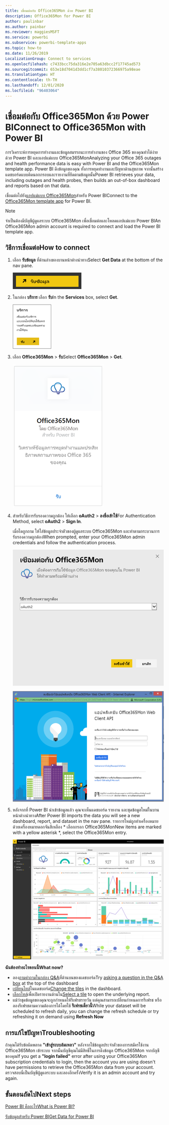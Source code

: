 ```yaml
---
title: เชื่อมต่อกับ Office365Mon ด้วย Power BI
description: Office365Mon for Power BI
author: paulinbar
ms.author: painbar
ms.reviewer: maggiesMSFT
ms.service: powerbi
ms.subservice: powerbi-template-apps
ms.topic: how-to
ms.date: 11/26/2019
LocalizationGroup: Connect to services
ms.openlocfilehash: c7433bcc75da316e2e705a63dbcc2f17745ad573
ms.sourcegitcommit: 653e18d7041d3dd1cf7a38010372366975a98eae
ms.translationtype: HT
ms.contentlocale: th-TH
ms.lasthandoff: 12/01/2020
ms.locfileid: "96403064"
---
```

# <a name="connect-to-office365mon-with-power-bi"></a><span data-ttu-id="7b018-103">เชื่อมต่อกับ Office365Mon ด้วย Power BI</span><span class="sxs-lookup"><span data-stu-id="7b018-103">Connect to Office365Mon with Power BI</span></span>
<span data-ttu-id="7b018-104">การวิเคราะห์การหยุดการทำงานและข้อมูลสมรรถนะการทำงานของ Office 365 ของคุณทำได้ง่ายด้วย Power BI และแอปแม่แบบ Office365Mon</span><span class="sxs-lookup"><span data-stu-id="7b018-104">Analyzing your Office 365 outages and health performance data is easy with Power BI and the Office365Mon template app.</span></span> <span data-ttu-id="7b018-105">Power BI ดึงข้อมูลของคุณ ทั้งการหยุดทำงานและปัญหาด้านสุขภาพ จากนั้นสร้างแดชบอร์ดแบบคิดนอกกรอบและรายงานที่ยึดตามข้อมูลนั้น</span><span class="sxs-lookup"><span data-stu-id="7b018-105">Power BI retrieves your data, including outages and health probes, then builds an out-of-box dashboard and reports based on that data.</span></span>

<span data-ttu-id="7b018-106">เชื่อมต่อไปยัง[แอปแม่แบบ Office365Mon](https://msit.powerbi.com/groups/me/getapps/services/office365mon.office365mon_powerbi_v3)สำหรับ Power BI</span><span class="sxs-lookup"><span data-stu-id="7b018-106">Connect to the [Office365Mon template app](https://msit.powerbi.com/groups/me/getapps/services/office365mon.office365mon_powerbi_v3) for Power BI.</span></span>

>[!NOTE]
><span data-ttu-id="7b018-107">จำเป็นต้องมีบัญชีผู้ดูแลระบบ Office365Mon เพื่อเชื่อมต่อและโหลดแอปแม่แบบ Power BI</span><span class="sxs-lookup"><span data-stu-id="7b018-107">An Office365Mon admin account is required to connect and load the Power BI template app.</span></span>

## <a name="how-to-connect"></a><span data-ttu-id="7b018-108">วิธีการเชื่อมต่อ</span><span class="sxs-lookup"><span data-stu-id="7b018-108">How to connect</span></span>
1. <span data-ttu-id="7b018-109">เลือก **รับข้อมูล** ที่ด้านล่างของบานหน้าต่างนำทาง</span><span class="sxs-lookup"><span data-stu-id="7b018-109">Select **Get Data** at the bottom of the nav pane.</span></span>
   
   ![ภาพหน้าจอของปุ่มรับข้อมูล ที่แสดงปุ่มในบานหน้าต่างการนำทาง](media/service-connect-to-office365mon/pbi_getdata.png)
2. <span data-ttu-id="7b018-111">ในกล่อง **บริการ** เลือก **รับ**</span><span class="sxs-lookup"><span data-stu-id="7b018-111">In the **Services** box, select **Get**.</span></span>
   
   ![ภาพหน้าจอของกล่องโต้ตอบบริการ ที่แสดงปุ่มรับ](media/service-connect-to-office365mon/pbi_getservices.png) 
3. <span data-ttu-id="7b018-113">เลือก **Office365Mon** \> **รับ**</span><span class="sxs-lookup"><span data-stu-id="7b018-113">Select **Office365Mon** \> **Get**.</span></span>
   
   ![ภาพหน้าจอของกล่องโต้ตอบ Office365Mon ที่แสดงลิงก์รับ](media/service-connect-to-office365mon/o365mon.png)
4. <span data-ttu-id="7b018-115">สำหรับวิธีการรับรองความถูกต้อง ให้เลือก **oAuth2** \> **ลงชื่อเข้าใช้**</span><span class="sxs-lookup"><span data-stu-id="7b018-115">For Authentication Method, select **oAuth2** \> **Sign In**.</span></span>
   
   <span data-ttu-id="7b018-116">เมื่อไดถูกถาม ให้ใส่ข้อมูลประจำตัวของผู้ดูแลระบบ Office365Mon และทำตามกระบวนการรับรองความถูกต้อง</span><span class="sxs-lookup"><span data-stu-id="7b018-116">When prompted, enter your Office365Mon admin credentials and follow the authentication process.</span></span>
   
   ![ภาพหน้าจอของกล่องโต้ตอบ Office365Mon ที่แสดง o Auth2 ในเขตข้อมูลวิธีการรับรองความถูกต้อง](media/service-connect-to-office365mon/creds.png)
   
   ![ภาพหน้าจอของการลงชื่อเข้าใช้ Office365Mon ที่แสดงการส่งข้อความแจ้งเตือนสำหรับข้อมูลประจำตัว](media/service-connect-to-office365mon/creds2.png)
5. <span data-ttu-id="7b018-119">หลังจากที่ Power BI นำเข้าข้อมูลแล้ว คุณจะเห็นแดชบอร์ด รายงาน และชุดข้อมูลใหม่ในบานหน้าต่างนำทาง</span><span class="sxs-lookup"><span data-stu-id="7b018-119">After Power BI imports the data you will see a new dashboard, report, and dataset in the nav pane.</span></span> <span data-ttu-id="7b018-120">รายการใหม่ถูกทำเครื่องหมายด้วยเครื่องหมายดอกจันสีเหลือง \* เลือกกรอก Office365Mon</span><span class="sxs-lookup"><span data-stu-id="7b018-120">New items are marked with a yellow asterisk \*, select the Office365Mon entry.</span></span>
   
   ![ภาพหน้าจอของบานหน้าต่างการนำทางใน Power B I ที่สดงแดชบอร์ด รายงาน และชุดข้อมูล](media/service-connect-to-office365mon/dashboard4.png)

<span data-ttu-id="7b018-122">**ฉันต้องทำอะไรตอนนี้**</span><span class="sxs-lookup"><span data-stu-id="7b018-122">**What now?**</span></span>

* <span data-ttu-id="7b018-123">ลอง[ถามคำถามในกล่อง Q&A](../consumer/end-user-q-and-a.md)ที่ด้านบนของแดชบอร์ด</span><span class="sxs-lookup"><span data-stu-id="7b018-123">Try [asking a question in the Q&A box](../consumer/end-user-q-and-a.md) at the top of the dashboard</span></span>
* <span data-ttu-id="7b018-124">[เปลี่ยนไทล์](../create-reports/service-dashboard-edit-tile.md)ในแดชบอร์ด</span><span class="sxs-lookup"><span data-stu-id="7b018-124">[Change the tiles](../create-reports/service-dashboard-edit-tile.md) in the dashboard.</span></span>
* <span data-ttu-id="7b018-125">[เลือกไทล์](../consumer/end-user-tiles.md)เพื่อเปิดรายงานด้านใน</span><span class="sxs-lookup"><span data-stu-id="7b018-125">[Select a tile](../consumer/end-user-tiles.md) to open the underlying report.</span></span>
* <span data-ttu-id="7b018-126">แม้ว่าชุดข้อมูลของคุณจะถูกกำหนดให้รีเฟรชรายวัน แต่คุณสามารถเปลี่ยนกำหนดการรีเฟรช หรือลองรีเฟรชตามความต้องการได้โดยใช้ **รีเฟรชเดี๋ยวนี้**</span><span class="sxs-lookup"><span data-stu-id="7b018-126">While your dataset will be scheduled to refresh daily, you can change the refresh schedule or try refreshing it on demand using **Refresh Now**</span></span>

## <a name="troubleshooting"></a><span data-ttu-id="7b018-127">การแก้ไขปัญหา</span><span class="sxs-lookup"><span data-stu-id="7b018-127">Troubleshooting</span></span>
<span data-ttu-id="7b018-128">ถ้าคุณได้รับข้อผิดพลาด **"เข้าสู่ระบบล้มเหลว"** หลังจากใช้ข้อมูลประจำตัวของการสมัครใช้งาน Office365Mon เข้าระบบ จากนั้นบัญชีคุณไม่มีสิทธิ์ในการดึงข้อมูล Office365Mon จากบัญชีของคุณ</span><span class="sxs-lookup"><span data-stu-id="7b018-128">If you get a **"login failed"** error after using your Office365Mon subscription credentials to login, then the account you are using doesn't have permissions to retrieve the Office365Mon data from your account.</span></span> <span data-ttu-id="7b018-129">ตรวจสอบนี่เป็นบัญชีผู้ดูแลระบบ และลองอีกครั้ง</span><span class="sxs-lookup"><span data-stu-id="7b018-129">Verify it is an admin account and try again.</span></span>

## <a name="next-steps"></a><span data-ttu-id="7b018-130">ขั้นตอนถัดไป</span><span class="sxs-lookup"><span data-stu-id="7b018-130">Next steps</span></span>
[<span data-ttu-id="7b018-131">Power BI คืออะไร</span><span class="sxs-lookup"><span data-stu-id="7b018-131">What is Power BI?</span></span>](../fundamentals/power-bi-overview.md)

[<span data-ttu-id="7b018-132">รับข้อมูลสำหรับ Power BI</span><span class="sxs-lookup"><span data-stu-id="7b018-132">Get Data for Power BI</span></span>](service-get-data.md)
